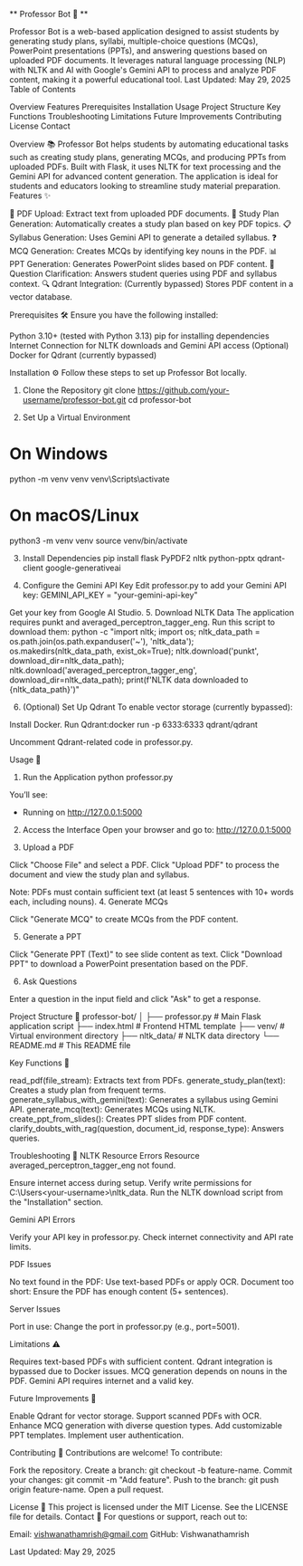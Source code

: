 ** Professor Bot 🤖 **

Professor Bot is a web-based application designed to assist students by generating study plans, syllabi, multiple-choice questions (MCQs), PowerPoint presentations (PPTs), and answering questions based on uploaded PDF documents. It leverages natural language processing (NLP) with NLTK and AI with Google's Gemini API to process and analyze PDF content, making it a powerful educational tool.
Last Updated: May 29, 2025
Table of Contents

Overview
Features
Prerequisites
Installation
Usage
Project Structure
Key Functions
Troubleshooting
Limitations
Future Improvements
Contributing
License
Contact

Overview 📚
Professor Bot helps students by automating educational tasks such as creating study plans, generating MCQs, and producing PPTs from uploaded PDFs. Built with Flask, it uses NLTK for text processing and the Gemini API for advanced content generation. The application is ideal for students and educators looking to streamline study material preparation.
Features ✨

📄 PDF Upload: Extract text from uploaded PDF documents.
📅 Study Plan Generation: Automatically creates a study plan based on key PDF topics.
📋 Syllabus Generation: Uses Gemini API to generate a detailed syllabus.
❓ MCQ Generation: Creates MCQs by identifying key nouns in the PDF.
📊 PPT Generation: Generates PowerPoint slides based on PDF content.
💬 Question Clarification: Answers student queries using PDF and syllabus context.
🔍 Qdrant Integration: (Currently bypassed) Stores PDF content in a vector database.

Prerequisites 🛠️
Ensure you have the following installed:

Python 3.10+ (tested with Python 3.13)
pip for installing dependencies
Internet Connection for NLTK downloads and Gemini API access
(Optional) Docker for Qdrant (currently bypassed)

Installation ⚙️
Follow these steps to set up Professor Bot locally.
1. Clone the Repository
git clone https://github.com/your-username/professor-bot.git
cd professor-bot

2. Set Up a Virtual Environment
# On Windows
python -m venv venv
venv\Scripts\activate

# On macOS/Linux
python3 -m venv venv
source venv/bin/activate

3. Install Dependencies
pip install flask PyPDF2 nltk python-pptx qdrant-client google-generativeai

4. Configure the Gemini API Key
Edit professor.py to add your Gemini API key:
GEMINI_API_KEY = "your-gemini-api-key"

Get your key from Google AI Studio.
5. Download NLTK Data
The application requires punkt and averaged_perceptron_tagger_eng. Run this script to download them:
python -c "import nltk; import os; nltk_data_path = os.path.join(os.path.expanduser('~'), 'nltk_data'); os.makedirs(nltk_data_path, exist_ok=True); nltk.download('punkt', download_dir=nltk_data_path); nltk.download('averaged_perceptron_tagger_eng', download_dir=nltk_data_path); print(f'NLTK data downloaded to {nltk_data_path}')"

6. (Optional) Set Up Qdrant
To enable vector storage (currently bypassed):

Install Docker.
Run Qdrant:docker run -p 6333:6333 qdrant/qdrant


Uncomment Qdrant-related code in professor.py.

Usage 🚀
1. Run the Application
python professor.py

You’ll see:
 * Running on http://127.0.0.1:5000

2. Access the Interface
Open your browser and go to:
http://127.0.0.1:5000

3. Upload a PDF

Click "Choose File" and select a PDF.
Click "Upload PDF" to process the document and view the study plan and syllabus.

Note: PDFs must contain sufficient text (at least 5 sentences with 10+ words each, including nouns).
4. Generate MCQs

Click "Generate MCQ" to create MCQs from the PDF content.

5. Generate a PPT

Click "Generate PPT (Text)" to see slide content as text.
Click "Download PPT" to download a PowerPoint presentation based on the PDF.

6. Ask Questions

Enter a question in the input field and click "Ask" to get a response.

Project Structure 📂
professor-bot/
│
├── professor.py        # Main Flask application script
├── index.html          # Frontend HTML template
├── venv/               # Virtual environment directory
├── nltk_data/          # NLTK data directory
└── README.md           # This README file

Key Functions 🔑

read_pdf(file_stream): Extracts text from PDFs.
generate_study_plan(text): Creates a study plan from frequent terms.
generate_syllabus_with_gemini(text): Generates a syllabus using Gemini API.
generate_mcq(text): Generates MCQs using NLTK.
create_ppt_from_slides(): Creates PPT slides from PDF content.
clarify_doubts_with_rag(question, document_id, response_type): Answers queries.

Troubleshooting 🐞
NLTK Resource Errors
Resource averaged_perceptron_tagger_eng not found.


Ensure internet access during setup.
Verify write permissions for C:\Users\<your-username>\nltk_data.
Run the NLTK download script from the "Installation" section.

Gemini API Errors

Verify your API key in professor.py.
Check internet connectivity and API rate limits.

PDF Issues

No text found in the PDF: Use text-based PDFs or apply OCR.
Document too short: Ensure the PDF has enough content (5+ sentences).

Server Issues

Port in use: Change the port in professor.py (e.g., port=5001).

Limitations ⚠️

Requires text-based PDFs with sufficient content.
Qdrant integration is bypassed due to Docker issues.
MCQ generation depends on nouns in the PDF.
Gemini API requires internet and a valid key.

Future Improvements 🔮

Enable Qdrant for vector storage.
Support scanned PDFs with OCR.
Enhance MCQ generation with diverse question types.
Add customizable PPT templates.
Implement user authentication.

Contributing 🤝
Contributions are welcome! To contribute:

Fork the repository.
Create a branch: git checkout -b feature-name.
Commit your changes: git commit -m "Add feature".
Push to the branch: git push origin feature-name.
Open a pull request.

License 📜
This project is licensed under the MIT License. See the LICENSE file for details.
Contact 📧
For questions or support, reach out to:

Email: vishwanathamrish@gmail.com
GitHub: Vishwanathamrish


Last Updated: May 29, 2025
